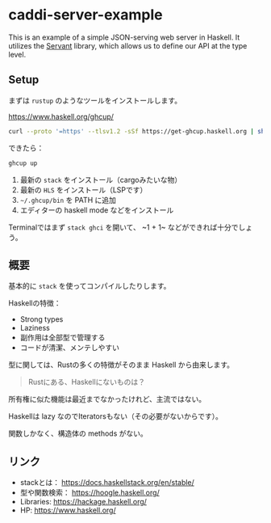 # caddi-server-example

This is an example of a simple JSON-serving web server in Haskell. It utilizes
the [Servant][servant] library, which allows us to define our API at the type
level.

[servant]: https://docs.servant.dev/en/stable/index.html

## Setup

まずは `rustup` のようなツールをインストールします。

https://www.haskell.org/ghcup/

``` sh
curl --proto '=https' --tlsv1.2 -sSf https://get-ghcup.haskell.org | sh
```

できたら：

``` sh
ghcup up
```

1. 最新の `stack` をインストール（cargoみたいな物）
2. 最新の `HLS` をインストール（LSPです）
3. `~/.ghcup/bin` を PATH に追加
4. エディターの haskell mode などをインストール

Terminalではまず `stack ghci` を開いて、 ~1 + 1~ などができれば十分でしょう。

## 概要

基本的に `stack` を使ってコンパイルしたりします。

Haskellの特徴：

- Strong types
- Laziness
- 副作用は全部型で管理する
- コードが清潔、メンテしやすい

型に関しては、Rustの多くの特徴がそのまま Haskell から由来します。

> Rustにある、Haskellにないものは？

所有権に似た機能は最近までなかったけれど、主流ではない。

Haskellは lazy なのでIteratorsもない（その必要がないからです）。

関数しかなく、構造体の methods がない。

## リンク

- stackとは： https://docs.haskellstack.org/en/stable/
- 型や関数検索： https://hoogle.haskell.org/
- Libraries: https://hackage.haskell.org/
- HP: https://www.haskell.org/
